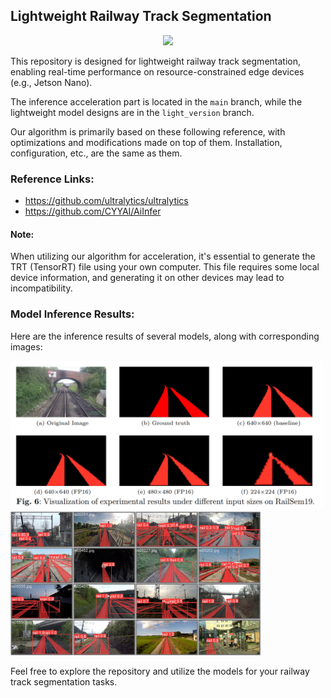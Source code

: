 ## Lightweight Railway Track Segmentation
<div align=center>
<img src="https://github.com/ccl-1/light-yolov8-seg-quantization-tensorrt/blob/main/doc/result.gif" > 
</div>


This repository is designed for lightweight railway track segmentation, enabling real-time performance on resource-constrained edge devices (e.g., Jetson Nano).

The inference acceleration part is located in the `main` branch, while the lightweight model designs are in the `light_version` branch.

Our algorithm is primarily based on these following reference, with optimizations and modifications made on top of them. Installation, configuration, etc., are the same as them.

### Reference Links:
- https://github.com/ultralytics/ultralytics
- https://github.com/CYYAI/AiInfer

#### Note:
When utilizing our algorithm for acceleration, it's essential to generate the TRT (TensorRT) file using your own computer. This file requires some local device information, and generating it on other devices may lead to incompatibility.

### Model Inference Results:

Here are the inference results of several models, along with corresponding images:

<img src="https://github.com/ccl-1/light-yolov8-seg-quantization-tensorrt/blob/main/doc/compare.png" width="500px"><img src="https://github.com/ccl-1/light-yolov8-seg-quantization-tensorrt/blob/main/doc/val_batch1_pred.jpg" width="400px">


Feel free to explore the repository and utilize the models for your railway track segmentation tasks.

